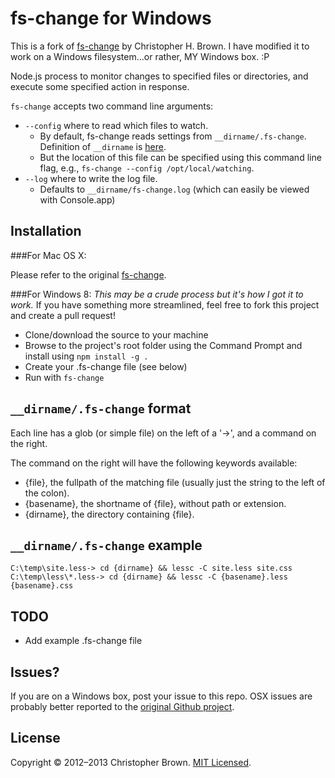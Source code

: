 # fs-change for Windows

This is a fork of [fs-change](https://github.com/chbrown/fs-change) by Christopher H. Brown. I have modified it to work on a Windows filesystem...or rather, MY Windows box. :P

Node.js process to monitor changes to specified files or directories, and execute
some specified action in response.

`fs-change` accepts two command line arguments:

* `--config` where to read which files to watch.
    - By default, fs-change reads settings from `__dirname/.fs-change`. Definition of `__dirname` is [here](http://nodejs.org/docs/latest/api/globals.html#globals_dirname).
    - But the location of this file can be specified using this command line flag, e.g., `fs-change --config /opt/local/watching`.
* `--log` where to write the log file.
    - Defaults to `__dirname/fs-change.log` (which can easily be viewed with Console.app)

## Installation

###For Mac OS X:

Please refer to the original [fs-change](https://github.com/chbrown/fs-change).

###For Windows 8:
_This may be a crude process but it's how I got it to work._ If you have something more streamlined, feel free to fork this project and create a pull request!
- Clone/download the source to your machine
- Browse to the project's root folder using the Command Prompt and install using `npm install -g .`
- Create your .fs-change file (see below)
- Run with `fs-change`

## `__dirname/.fs-change` format

Each line has a glob (or simple file) on the left of a '->', and a command on
the right.

The command on the right will have the following keywords available:

- {file}, the fullpath of the matching file (usually just the string to the left
  of the colon).
- {basename}, the shortname of {file}, without path or extension.
- {dirname}, the directory containing {file}.

## `__dirname/.fs-change` example

    C:\temp\site.less-> cd {dirname} && lessc -C site.less site.css
    C:\temp\less\*.less-> cd {dirname} && lessc -C {basename}.less {basename}.css

## TODO

* Add example .fs-change file

## Issues?
If you are on a Windows box, post your issue to this repo. OSX issues are probably better reported to the [original Github project](https://github.com/chbrown/fs-change).

## License

Copyright © 2012–2013 Christopher Brown. [MIT Licensed](LICENSE).
